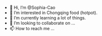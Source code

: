 - 👋 Hi, I’m @Sophia-Cao
- 👀 I’m interested in Chongqing food (hotpot).
- 🌱 I’m currently learning a lot of things.
- 💞️ I’m looking to collaborate on ...
- 📫 How to reach me ...

<!---
Sophia-Cao/Sophia-Cao is a ✨ special ✨ repository because its `README.md` (this file) appears on your GitHub profile.
You can click the Preview link to take a look at your changes.
--->
